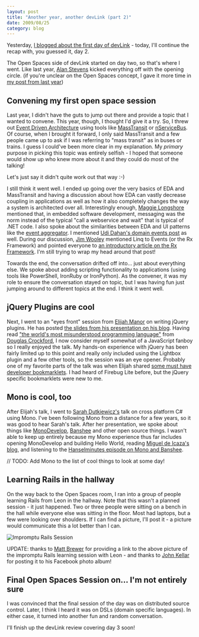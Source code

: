 ```yaml
---
layout: post
title: "Another year, another devLink (part 2)"
date: 2009/08/25
category: blog
---
```


Yesterday, [I blogged about the first day of
devLink](/blog/2009/08/24/another-year-another-devlink-part-1/) - today, I'll
continue the recap with, you guessed it, day 2. 

The Open Spaces side of devLink started on day two, so that's where I went.
Like last year, [Alan Stevens](http://netcave.org/) kicked everything off with
the opening circle. (if you're unclear on the Open Spaces concept, I gave it
more time in [my post from last year](/blog/2008/08/27/devlink-2008-recap/))

## Convening my first open space session

Last year, I didn't have the guts to jump out there and provide a topic that I
wanted to convene. This year, though, I thought I'd give it a try. So, I threw
out [Event Driven
Architecture](http://en.wikipedia.org/wiki/Event-driven_architecture) using
tools like [MassTransit](http://code.google.com/p/masstransit/) or
[nServiceBus](http://www.nservicebus.com/). Of course, when I brought it
forward, I only said MassTransit and a few people came up to ask if I was
referring to "mass transit" as in buses or trains. I guess I could've been more
clear in my explanation. My *primary* purpose in picking this topic was
entirely selfish - I hoped that someone would show up who knew more about it
and they could do most of the talking!

Let's just say it didn't quite work out that way :-) 

I still think it went well. I ended up going over the very basics of EDA and
MassTransit and having a discussion about how EDA can vastly decrease coupling
in applications as well as how it also completely changes the way a system is
architected over all. Interestingly enough, [Maggie
Longshore](http://maggieplusplus.com/) mentioned that, in embedded software
development, messaging was the norm instead of the typical "call a webservice
and wait" that is typical of .NET code. I also spoke about the similarities
between EDA and UI patterns like the [event
aggregator](http://martinfowler.com/eaaDev/EventAggregator.html). I mentioned
[Udi Dahan's domain events
post](http://www.udidahan.com/2009/06/14/domain-events-salvation/) as well.
During our discussion, [Jim Wooley](http://www.thinqlinq.com/) mentioned Linq
to Events (or the Rx Framework) and pointed everyone to [an introductory
article on the Rx
Framework](http://themechanicalbride.blogspot.com/2009/07/introducing-rx-linq-to-events.html).
I'm still trying to wrap my head around that post! 

Towards the end, the conversation drifted off into... just about everything
else. We spoke about adding scripting functionality to applications (using
tools like PowerShell, IronRuby or IronPython). As the convener, it was my role
to ensure the conversation stayed on topic, but I was having fun just jumping
around to different topics at the end. I think it went well.

## jQuery Plugins are cool

Next, I went to an "eyes front" session from [Elijah
Manor](http://elijahmanor.com/) on writing jQuery plugins. He has posted [the
slides from his presentation on his
blog](http://elijahmanor.com/2009/08/14/HowToCreateYourOwnJQueryPlugin.aspx).
Having read ["the world's most misunderstood programming
language"](http://www.crockford.com/javascript/javascript.html) from [Douglas
Crockford](http://www.crockford.com/), I now consider myself somewhat of a
JavaScript fanboy so I really enjoyed the talk. My hands-on experience with
jQuery has been fairly limited up to this point and really only included using
the Lightbox plugin and a few other tools, so the session was an eye opener.
Probably one of my favorite parts of the talk was when Elijah shared [some must
have developer
bookmarklets](http://elijahmanor.com/2009/08/19/12MustHaveWebDeveloperBookmarklets.aspx).
I had heard of Firebug Lite before, but the jQuery specific bookmarklets were
new to me.

## Mono is cool, too

After Elijah's talk, I went to [Sarah
Dutkiewicz's](http://www.codinggeekette.com/) talk on cross platform C# using
Mono. I've been following Mono from a distance for a few years, so it was good
to hear Sarah's talk. After her presentation, we spoke about things like
[MonoDevelop](http://monodevelop.com/), [Banshee](http://banshee-project.org/)
and other open source things. I wasn't able to keep up entirely because my Mono
experience thus far includes opening MonoDevelop and building Hello World,
reading [Miguel de Icaza's blog](http://tirania.org/blog/), and listening to
the [Hanselminutes episode on Mono and
Banshee](http://www.hanselminutes.com/default.aspx?showID=186).

// TODO: Add Mono to the list of cool things to look at some day!

## Learning Rails in the hallway

On the way back to the Open Spaces room, I ran into a group of people learning
Rails from Leon in the hallway. Note that this wasn't a planned session - it
just happened. Two or three people were sitting on a bench in the hall while
everyone else was sitting in the floor. Most had laptops, but a few were
looking over shoulders. If I can find a picture, I'll post it - a picture would
communicate this a lot better than I can. 

![Impromptu Rails Session](https://s3.amazonaws.com/mohundro/blog/WindowsLiveWriter/AnotheryearanotherdevLinkpart2_F5A9/image_3.png)

UPDATE: thanks to [Matt Brewer](http://mattbrewer.mp/) for providing a link to
the above picture of the impromptu Rails learning session with Leon - and
thanks to [John Kellar](http://www.johnkellar.com/) for posting it to his
Facebook photo album!

## Final Open Spaces Session on... I'm not entirely sure

I was convinced that the final session of the day was on distributed source
control. Later, I think I heard it was on DSLs (domain specific languages). In
either case, it turned into another fun and random conversation. 

I'll finish up the devLink review covering day 3 soon!

